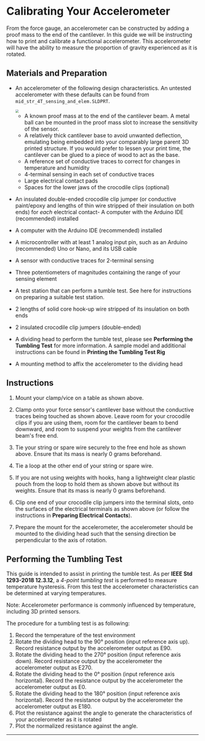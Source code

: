 # Calibrating Your Accelerometer
From the force gauge, an accelerometer can be constructed by adding a proof mass to the end of the cantilever. In this guide we will be instructing how to print and calibrate a functional accelerometer. This accelerometer will have the ability to measure the proportion of gravity experienced as it is rotated.

## Materials and Preparation
-  An accelerometer of the following design characteristics. An untested accelerometer with these defaults can be found from `mid_str_4T_sensing_and_elem.SLDPRT`.
    
    <img src="https://raw.githubusercontent.com/keeganmjgreen/3D-Printed-Sensors-Manual-Demo/main/img/Calibrating-Your-Force-Sensor/mid_str_4T_sensing.png" style="zoom:50%;" /> 
    
    - A known proof mass at to the end of the cantilever beam. A metal ball can be mounted in the proof mass slot to increase the sensitivity of the sensor.
    - A relatively thick cantilever base to avoid unwanted deflection, emulating being embedded into your comparably large parent 3D printed structure. If you would prefer to lessen your print time, the cantilever can be glued to a piece of wood to act as the base.
    - A reference set of conductive traces to correct for changes in temperature and humidity
    - 4-terminal sensing in each set of conductive traces
    - Large electrical contact pads
    - Spaces for the lower jaws of the crocodile clips (optional)
        
 -  An insulated double-ended crocodile clip jumper (or conductive paint/epoxy and lengths of thin wire stripped of their insulation on both ends) for *each* electrical contact- A computer with the Arduino IDE (recommended) installed
- A computer with the Arduino IDE (recommended) installed
- A microcontroller with at least 1 analog input pin, such as an Arduino (recommended) Uno or Nano, and its USB cable
- A sensor with conductive traces for 2-terminal sensing
- Three potentiometers of magnitudes containing the range of your sensing element
- A test station that can perform a tumble test. See here for instructions on preparing a suitable test station.
- 2 lengths of solid core hook-up wire stripped of its insulation on both ends
- 2 insulated crocodile clip jumpers (double-ended)
- A dividing head to perform the tumble test, please see **Performing the Tumbling Test** for more information. A sample model and additional instructions can be found in **Printing the Tumbling Test Rig**
- A mounting method to affix the accelerometer to the dividing head

## Instructions

 1. Mount your clamp/vice on a table as shown above.
    
 2. Clamp onto your force sensor's cantilever base without the conductive traces being touched as shown above. Leave room for your crocodile clips if you are using them, room for the cantilever beam to bend downward, and room to suspend your weights from the cantilever beam's free end.
    
 3. Tie your string or spare wire securely to the free end hole as shown above. Ensure that its mass is nearly 0 grams beforehand.
    
 4. Tie a loop at the other end of your string or spare wire.
    
 5. If you are not using weights with hooks, hang a lightweight clear plastic pouch from the loop to hold them as shown above but without its weights. Ensure that its mass is nearly 0 grams beforehand.
    
 6. Clip one end of your crocodile clip jumpers into the terminal slots, onto the surfaces of the electrical terminals as shown above (or follow the instructions in **Preparing Electrical Contacts**).
 7. Prepare the mount for the accelerometer, the accelerometer should be mounted to the dividing head such that the sensing direction be perpendicular to the axis of rotation.

## Performing the Tumbling Test
This guide is intended to assist in printing the tumble test. As per **IEEE Std 1293-2018 12.3.12**, a *4-point tumbling test* is performed to measure temperature hysteresis. From this test the accelerometer characteristics can be determined at varying temperatures.

Note: Accelerometer performance is commonly influenced by temperature, including 3D printed sensors.

The procedure for a tumbling test is as following:
1.  Record the temperature of the test environment
2. 	Rotate the dividing head to the 90° position (input reference axis up).
Record resistance output by the accelerometer output as E90.
3. 	Rotate the dividing head to the 270° position (input reference axis down).
Record resistance output by the accelerometer the accelerometer output as E270.
4.	Rotate the dividing head to the 0° position (input reference axis horizontal).
Record the resistance output by the accelerometer the accelerometer output as E0.
5.	Rotate the dividing head to the 180° position (input reference axis horizontal).
Record the resistance output by the accelerometer the accelerometer output as E180.
6. Plot the resistance against the angle to generate the characteristics of your accelerometer as it is rotated
7. Plot the normalized resistance against the angle.

----
